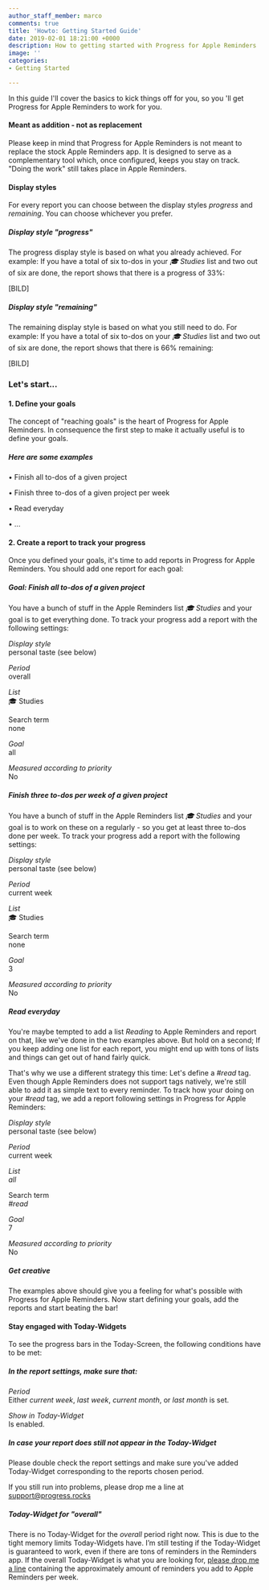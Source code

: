 ```yaml
---
author_staff_member: marco
comments: true
title: 'Howto: Getting Started Guide'
date: 2019-02-01 18:21:00 +0000
description: How to getting started with Progress for Apple Reminders
image: ''
categories:
- Getting Started

---
```

In this guide I'll cover the basics to kick things off for you, so you 'll get Progress for Apple Reminders to work for you.

#### Meant as addition - not as replacement

Please keep in mind that Progress for Apple Reminders is not meant to replace the stock Apple Reminders app. It is designed to serve as a complementary tool which, once configured, keeps you stay on track. "Doing the work" still takes place in Apple Reminders.

#### Display styles

For every report you can choose between the display styles _progress_ and _remaining_. You can choose whichever you prefer.

##### Display style "progress"

The progress display style is based on what you already achieved. For example: If you have a total of six to-dos in your _🎓 Studies_ list and two out of six are done, the report shows that there is a progress of 33%:

\[BILD\]

##### Display style "remaining"

The remaining display style is based on what you still need to do. For example: If you have a total of six to-dos on your _🎓 Studies_ list and two out of six are done, the report shows that there is 66% remaining:

\[BILD\]

### Let's start...

#### 1. Define your goals

The concept of "reaching goals" is the heart of Progress for Apple Reminders. In consequence the first step to make it actually useful is to define your goals.

##### Here are some examples

• Finish all to-dos of a given project

• Finish three to-dos of a given project per week

• Read everyday

• ...

#### 2. Create a report to track your progress

Once you defined your goals, it's time to add reports in Progress for Apple Reminders. You should add one report for each goal:

##### Goal: Finish all to-dos of a given project

You have a bunch of stuff in the Apple Reminders list _🎓 Studies_ and your goal is to get everything done. To track your progress add a report with the following settings:

_Display style_  
personal taste (see below)

_Period_  
overall

_List_  
🎓 Studies

Search term  
none

_Goal_  
all

_Measured according to priority_  
No

##### Finish three to-dos per week of a given project

You have a bunch of stuff in the Apple Reminders list _🎓 Studies_ and your goal is to work on these on a regularly - so you get at least three to-dos done per week. To track your progress add a report with the following settings:

_Display style_  
personal taste (see below)

_Period_  
current week

_List_  
🎓 Studies

Search term  
none

_Goal_  
3

_Measured according to priority_  
No

##### Read everyday

You're maybe tempted to add a list _Reading_ to Apple Reminders and report on that, like we've done in the two examples above. But hold on a second; If you keep adding one list for each report, you might end up with tons of lists and things can get out of hand fairly quick.

That's why we use a different strategy this time: Let's define a _#read_ tag. Even though Apple Reminders does not support tags natively, we're still able to add it as simple text to every reminder. To track how your doing on your _#read_ tag, we add a report following settings in Progress for Apple Reminders:

_Display style_  
personal taste (see below)

_Period_  
current week

_List_  
_all_

Search term  
_#read_

_Goal_  
7

_Measured according to priority_  
No

##### Get creative

The examples above should give you a feeling for what's possible with Progress for Apple Reminders. Now start defining your goals, add the reports and start beating the bar!

#### Stay engaged with Today-Widgets

To see the progress bars in the Today-Screen, the following conditions have to be met:

##### In the report settings, make sure that:

_Period_  
Either _current week_, _last week_, _current month_, or _last month_ is set.

_Show in Today-Widget_  
Is enabled.

##### In case your report does still not appear in the Today-Widget

Please double check the report settings and make sure you've added Today-Widget corresponding to the reports chosen period.

If you still run into problems, please drop me a line at [support@progress.rocks](mailto:support@progress.rocks)

##### Today-Widget for "overall"

There is no Today-Widget for the _overall_ period right now. This is due to the tight memory limits Today-Widgets have. I’m still testing if the Today-Widget is guaranteed to work, even if there are tons of reminders in the Reminders app. If the overall Today-Widget is what you are looking for, [please drop me a line](mailto:support@progress.rocks) containing the approximately amount of reminders you add to Apple Reminders per week.